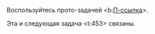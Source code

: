 Воспользуйтесь прото-задачей <b:[П-ссылка](advanced/proto/common/power-diff)>.

Эта и следующая задача <t:453> связаны.